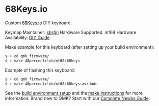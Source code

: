 # 68Keys.io

Custom [68Keys.io](https://68keys.io) DIY keyboard.

Keymap Maintainer: [sbstjn](https://sbstjn.com)
Hardware Supported: mf68
Hardware Availability: [DIY Guide](https://68keys.io)

Make example for this keyboard (after setting up your build environment):

```bash
$ > cd qmk_firmware/
$ > make 40percentclub/mf68:68keys
```

Example of flashing this keyboard:

```bash
$ > cd qmk_firmware/
$ > make 40percentclub/mf68:68keys:avrdude
```

See the [build environment setup](https://docs.qmk.fm/#/getting_started_build_tools) and the [make instructions](https://docs.qmk.fm/#/getting_started_make_guide) for more information. Brand new to QMK? Start with our [Complete Newbs Guide](https://docs.qmk.fm/#/newbs).

